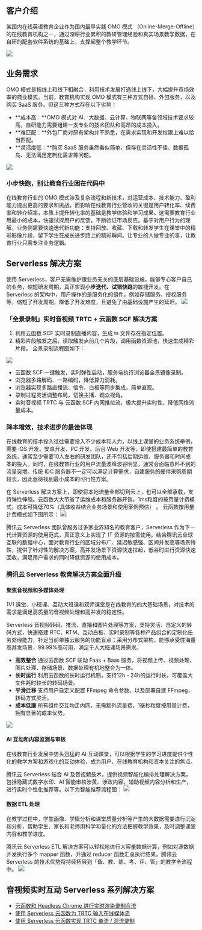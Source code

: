 ## 客户介绍

某国内在线英语教育企业作为国内最早实践 OMO 模式 （Online-Merge-Offline）的在线教育机构之一，通过深耕行业累积的教研管理经验和真实场景教学数据，在自研的配套软件系统的基础上，支撑起整个教学环节。

<img src="https://main.qcloudimg.com/raw/3b52a38c9f8adeddd77d10ebfb282c1a.png">



## 业务需求

OMO 模式是指线上和线下相融合，利用技术发展打通线上线下，大幅提升市场效率的商业模式。当前，教育机构实现 OMO 模式有三种方式自研、外包服务，以及购买 SaaS 服务。但这三种方式存在以下劣势：

- **成本高：**OMO 模式对 AI、大数据、云计算、物联网等各领域技术要求较高，自研能力需要组建一支专业的技术团队和高昂的成本投入。
- **难匹配：**外包厂商对原有架构并不熟悉，在需求实现和开发权限上难以恰当匹配。
- **灵活度低：**购买 SaaS 服务虽然看似简单，但存在灵活性不佳、数据孤岛、无法满足定制化需求等问题。
<img src="https://main.qcloudimg.com/raw/f1249229b1b011d821edaa5d7007df75.png">



### 小步快跑，别让教育行业困在代码中

在线教育行业的 OMO 模式涉及复杂流程和新技术，对运营成本、技术能力、盈利能力提出更高的要求和挑战。而影响在线教育行业营收的关键是用户转化率、续费率和转介绍率，本质上提升转化率的基础是教学体验和学习成果。这需要教育行业用最小的成本，快速试探用户的反馈，不断验证市场反应。基于对用户行为的理解，业务侧需要快速迭代新功能：支持回放、收藏、下载和转发学生在课堂中的精彩影像片段，留下学生在成长进步路上的精彩瞬间。让专业的人做专业的事，让教育行业只需专注业务逻辑。



## Serverless 解决方案

使用 Serverless，客户无需维护跟业务无关的底层基础设施，能够专心客户自己的业务，缩短研发周期，真正实现**小步迭代、试错快跑**的敏捷开发。在 Serverless 的架构中，用户操作的是服务化的组件，例如存储服务、授权服务等，缩短了开发周期，降低了开发难度，且避免了由基础设施产生的延迟。
<img src="https://main.qcloudimg.com/raw/40f6f463d2c1f1e03c619647b21e1e8f.png">



### 「全景录制」实时音视频 TRTC + 云函数 SCF 解决方案

1. 利用云函数 SCF 实时录制直播内容，生成 ts 文件存在指定位置。
2. 精彩片段触发之后，读取触发点前几个片段，调用函数资源池，快速生成精彩片段。
全景录制流程图如下：
<img src="https://main.qcloudimg.com/raw/074dea5eafb72c83e1ab820a797eb4ec.png">


- 云函数 SCF 一键触发，实时弹性启动，服务端执行浏览器全景镜像录制。
- 浏览器多路解码、一路编码，降低算力消耗。
- 浏览器实现多路直播流、信令、白板等同步集成，简单直观。
- 录制过程灵活调整布局，切换主播、观众视角。
- 实时音视频 TRTC 与 云函数 SCF 内网推拉流，极大提升实时性，降低网络流量成本。



### 降本增效，技术进步的最佳体现

在线教育的技术投入往往需要投入不少成本和人力，以线上课堂的业务系统举例，需要 iOS 开发、安卓开发、PC 开发、后台 Web 开发等，即使搭建最简单的教育系统，通常至少需要10人左右的研发团队，还不包括后期运维、服务器和时间成本的投入。同时，在线教育行业的用户流量波峰波谷明显，通常会面临意料不到的流量突增。传统 IDC 服务器不一定可以满足计算需求，自建服务的硬件采购周期较长，因此亟待找到最小成本的可行性方案。

在 Serverless 解决方案上，即使将本地流量全部切到云上，也可以全部承载，支持弹性伸缩。云函数大大节省了运维成本和服务器开销，1ms粒度的按用量计费模式，成本可降低70%（具体收益结合业务场景和使用案例预估） 。 
云函数按用量计费模式如下图所示：
<img src="https://main.qcloudimg.com/raw/c202cee0d5d804312cf58917c02da559.png">  


腾讯云 Serverless 团队曾服务过多家业界知名的教育客户，Serverless 作为下一代计算资源的使用范式，真正意义上实现了 IT 资源的按需使用。结合腾讯云全球互联的数据中心，面对教育行业的区域分布广、延迟敏感强、区间并发高等场景特性，提供了针对性的解决方案，高并发场景下资源快速拉起，低谷时进行资源快速回收，满足用户需求的同时降低资源的使用成本。



### 腾讯云 Serverless 教育解决方案全面升级

#### 聚焦音视频和多媒体处理

1V1 课堂、小班课、互动大班课和双师课堂是在线教育的四大基础场景，对技术的需求是满足高质量的音视频处理和高并发的稳定性。

Serverless 音视频转码、推流、直播和图片处理等方案，支持灵活、自定义的转码方式，快速搭建 RTC、RTM、互动白板、实时录制等各种产品组合的定制化任务处理能力，补足当前单独云服务的功能盲点；采用分布式架构，能够承受住海量高并发场景，99.99%高可用，满足千人大班课场景需求。  
- **高效整合**
通过云函数 SCF 联动 Faas + Baas 服务，将视频上传、视频处理、图片处理、存储场景、数据处理有机地整合为一体。
- **长时运行**
利用云函数的长时运行机制，支持12h - 24h的运行时长，可覆盖大文件耗时较长的转码场景。
- **平滑迁移**
支持用户自定义配置 FFmpeg 命令参数、以及部署自建 FFmpeg，转码方式灵活。
- **成本低廉**
所有组件交互均走内网，无需额外流量费，1毫秒粒度按用量计费，拥有显著的成本优势。

<img src="https://main.qcloudimg.com/raw/f3a3a8c6abfe1eb96312709086817033.png">



#### AI 互动和内容监测与审核

在线教育行业发展中势头迅猛的 AI 互动课堂，可以根据学生的学习进度提供个性化的教学方案和游戏化的互动体验，成为用户、在线教育机构和资本关注的焦点。

腾讯云 Serverless 结合 AI 及音视频技术，提供视频智能化编排处理解决方案，包括隐藏式数字水印、AI 智能审核涉黄、涉政内容，辅助视频内容分析和生产，进行实时个性化推荐等。以下为智能推荐流程图：
<img src="https://main.qcloudimg.com/raw/e561d72e397f7d00647e632e2866c508.png">





#### 数据 ETL 处理

在教学过程中，学生画像、学情分析和课堂质量分析等产生的大数据需要进行沉淀和分析，帮助学生、家长和老师用科学和量化的方法把握教学效果，及时调整课堂内容和教学进度。

腾讯云 Serverless ETL 解决方案可以轻松地进行大容量数据计算，例如对源数据并发执行多个 mapper 函数，并通过 reducer 函数汇总执行结果。腾讯云 Serverless 的技术优势将持续拓展到「备、教、练、考、评、管」的教学全流程中。
<img src="https://main.qcloudimg.com/raw/e632d64e561aa6d025919a5c56c3cceb.png"/>





## 音视频实时互动 Serverless 系列解决方案

- [云函数和 Headless Chrome 进行实时渲染录制合流](https://mp.weixin.qq.com/s/B1o-sLuFTqXIGPf9NhTQ-g)
- [使用 Serverless 云函数为 TRTC 输入在线媒体流](https://mp.weixin.qq.com/s/sbh9BqgkMS4C4e7DH0gf0Q)
- [使用 Serverless 云函数实现 TRTC 单流 / 混流录制](https://mp.weixin.qq.com/s/Cwf6QuuwIb9Bws9c0NJ-EQ)
